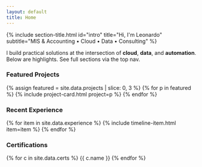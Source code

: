 ```yaml
---
layout: default
title: Home
---
```


{% include section-title.html id="intro" title="Hi, I'm Leonardo" subtitle="MIS & Accounting • Cloud • Data • Consulting" %}

I build practical solutions at the intersection of **cloud**, **data**, and **automation**. Below are highlights. See full sections via the top nav.

### Featured Projects
<div class="grid">
  {% assign featured = site.data.projects | slice: 0, 3 %}
  {% for p in featured %}
    {% include project-card.html project=p %}
  {% endfor %}
</div>

### Recent Experience
{% for item in site.data.experience %}
  {% include timeline-item.html item=item %}
{% endfor %}

### Certifications
{% for c in site.data.certs %}
  <span class="badge">{{ c.name }}</span>
{% endfor %}
